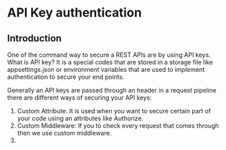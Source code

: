 # API Key authentication

## Introduction

One of the command way to secure a REST APIs are by using API keys. What is API key?
It is a special codes that are stored in a storage file like appsettings.json or environment variables that are used
to implement authentication to secure your end points.

Generally an API keys are passed through an header in a request pipeline there are different ways of securing your API keys:

1. Custom Attribute: It is used when you want to secure certain part of your code using an attributes like Authorize.
2. Custom Middleware: If you to check every request that comes through then we use custom middleware.
1. 